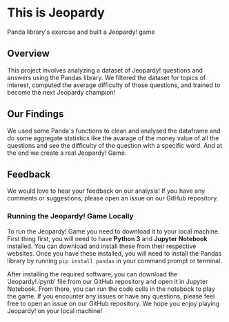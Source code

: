 # This is Jeopardy
 Panda library's exercise and built a Jeopardy! game

## Overview
This project involves analyzing a dataset of Jeopardy! questions and answers using the Pandas library. We filtered the dataset for topics of interest, computed the average difficulty of those questions, and trained to become the next Jeopardy champion!

## Our Findings
We used some Panda's functions to clean and analysed the dataframe and do some aggregate statistics like the avarage of the money value of all the questions and see the difficulty of the question with a specific word. And at the end we create a real Jeopardy! Game. 

## Feedback
We would love to hear your feedback on our analysis! If you have any comments or suggestions, please open an issue on our GitHub repository.

### Running the Jeopardy! Game Locally
To run the Jeopardy! Game you need to download it to your local machine. First thing first, you will need to have **Python 3** and **Jupyter Notebook** installed. You can download and install these from their respective websites. Once you have these installed, you will need to install the Pandas library by running `pip install pandas` in your command prompt or terminal.

After installing the required software, you can download the ‘Jeopardy!.ipynb’ file from our GitHub repository and open it in Jupyter Notebook. From there, you can run the code cells in the notebook to play the game. If you encounter any issues or have any questions, please feel free to open an issue on our GitHub repository. We hope you enjoy playing Jeopardy! on your local machine!